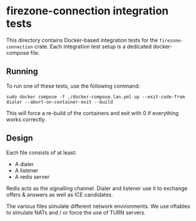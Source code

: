 # firezone-connection integration tests

This directory contains Docker-based integration tests for the `firezone-connection` crate.
Each integration test setup is a dedicated docker-compose file.

## Running

To run one of these tests, use the following command:

```shell
sudo docker compose -f ./docker-compose.lan.yml up --exit-code-from dialer --abort-on-container-exit --build
```

This will force a re-build of the containers and exit with 0 if everything works correctly.

## Design

Each file consists of at least:

- A dialer
- A listener
- A redis server

Redis acts as the signalling channel.
Dialer and listener use it to exchange offers & answers as well as ICE candidates.

The various files simulate different network environments.
We use nftables to simulate NATs and / or force the use of TURN servers.
